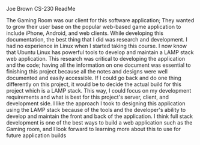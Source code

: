 Joe Brown
CS-230 ReadMe

The Gaming Room was our client for this software application; They wanted to grow their user base on the popular web-based game application to include iPhone, Android, and web clients. While developing this documentation, the best thing that I did was research and development. I had no experience in Linux when I started taking this course. I now know that Ubuntu Linux has powerful tools to develop and maintain a LAMP stack web application. This research was critical to developing the application and the code; having all the information on one document was essential to finishing this project because all the notes and designs were well documented and easily accessible. If I could go back and do one thing differently on this project, it would be to decide the actual build for this project which is a LAMP stack. This way, I could focus on my development requirements and what is best for this project's server, client, and development side. I like the approach I took to designing this application using the LAMP stack because of the tools and the developer's ability to develop and maintain the front and back of the application. I think full stack development is one of the best ways to build a web application such as the Gaming room, and I look forward to learning more about this to use for future application builds
